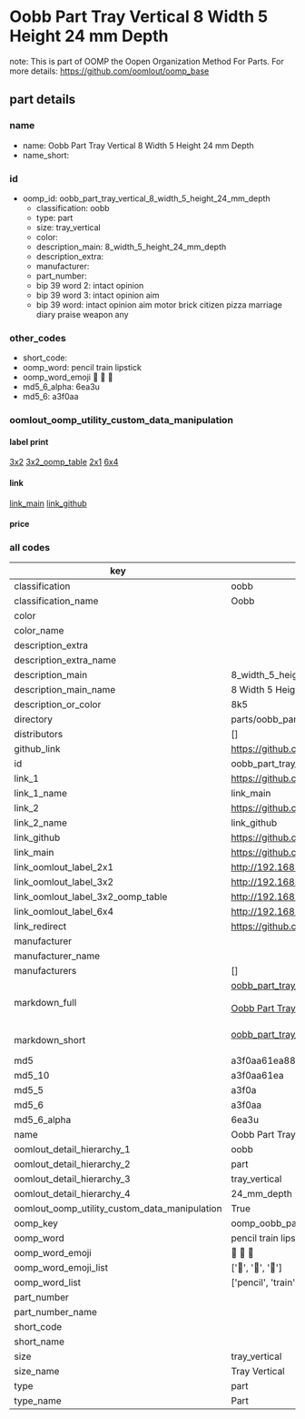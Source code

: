# Oobb Part Tray Vertical 8 Width 5 Height 24 mm Depth  

note: This is part of OOMP the Oopen Organization Method For Parts. For more details: https://github.com/oomlout/oomp_base

##  part details
  







### name
* name: Oobb Part Tray Vertical 8 Width 5 Height 24 mm Depth
* name_short: 
### id
* oomp_id: oobb_part_tray_vertical_8_width_5_height_24_mm_depth
  * classification: oobb
  * type: part
  * size: tray_vertical
  * color: 
  * description_main: 8_width_5_height_24_mm_depth
  * description_extra: 
  * manufacturer: 
  * part_number: 
  * bip 39 word 2: intact opinion
  * bip 39 word 3: intact opinion aim
  * bip 39 word: intact opinion aim motor brick citizen pizza marriage diary praise weapon any

### other_codes
* short_code: 
* oomp_word: pencil train lipstick
* oomp_word_emoji :pencil: :train: :lipstick:
* md5_6_alpha: 6ea3u
* md5_6: a3f0aa






### oomlout_oomp_utility_custom_data_manipulation
#### label print
[3x2](http://192.168.1.245:1112/?label=oomp%206ea3u)
[3x2_oomp_table](http://192.168.1.108:1112/?label=oomp%206ea3u)
[2x1](http://192.168.1.242:1112/?label=oomp%206ea3u)
[6x4](http://192.168.1.55:1112/?label=oomp%206ea3u)    

#### link

[link_main](https://github.com/oomlout/oomlout_oomp_version_1_messy/tree/main/parts/oobb_part_tray_vertical_8_width_5_height_24_mm_depth) [link_github](https://github.com/oomlout/oomlout_oomp_version_1_messy/tree/main/parts/oobb_part_tray_vertical_8_width_5_height_24_mm_depth)                             

#### price







### all codes 
| key | value |  
| --- | --- |  
| classification | oobb |  
| classification_name | Oobb |  
| color |  |  
| color_name |  |  
| description_extra |  |  
| description_extra_name |  |  
| description_main | 8_width_5_height_24_mm_depth |  
| description_main_name | 8 Width 5 Height 24 mm Depth |  
| description_or_color | 8k5 |  
| directory | parts/oobb_part_tray_vertical_8_width_5_height_24_mm_depth |  
| distributors | [] |  
| github_link | https://github.com/oomlout/oomlout_oomp_part_src/tree/main/parts/oobb_part_tray_vertical_8_width_5_height_24_mm_depth |  
| id | oobb_part_tray_vertical_8_width_5_height_24_mm_depth |  
| link_1 | https://github.com/oomlout/oomlout_oomp_version_1_messy/tree/main/parts/oobb_part_tray_vertical_8_width_5_height_24_mm_depth |  
| link_1_name | link_main |  
| link_2 | https://github.com/oomlout/oomlout_oomp_version_1_messy/tree/main/parts/oobb_part_tray_vertical_8_width_5_height_24_mm_depth |  
| link_2_name | link_github |  
| link_github | https://github.com/oomlout/oomlout_oomp_version_1_messy/tree/main/parts/oobb_part_tray_vertical_8_width_5_height_24_mm_depth |  
| link_main | https://github.com/oomlout/oomlout_oomp_version_1_messy/tree/main/parts/oobb_part_tray_vertical_8_width_5_height_24_mm_depth |  
| link_oomlout_label_2x1 | http://192.168.1.242:1112/?label=oomp%206ea3u |  
| link_oomlout_label_3x2 | http://192.168.1.245:1112/?label=oomp%206ea3u |  
| link_oomlout_label_3x2_oomp_table | http://192.168.1.108:1112/?label=oomp%206ea3u |  
| link_oomlout_label_6x4 | http://192.168.1.55:1112/?label=oomp%206ea3u |  
| link_redirect | https://github.com/oomlout/oomlout_oomp_version_1_messy/tree/main/parts/oobb_part_tray_vertical_8_width_5_height_24_mm_depth |  
| manufacturer |  |  
| manufacturer_name |  |  
| manufacturers | [] |  
| markdown_full | [oobb_part_tray_vertical_8_width_5_height_24_mm_depth](none)<br>[](none)<br>[Oobb Part Tray Vertical 8 Width 5 Height 24 Mm Depth](none)<br><br> |  
| markdown_short | [oobb_part_tray_vertical_8_width_5_height_24_mm_depth](none)<br><br> |  
| md5 | a3f0aa61ea8854b4a50dd9060aa6dbac |  
| md5_10 | a3f0aa61ea |  
| md5_5 | a3f0a |  
| md5_6 | a3f0aa |  
| md5_6_alpha | 6ea3u |  
| name | Oobb Part Tray Vertical 8 Width 5 Height 24 mm Depth |  
| oomlout_detail_hierarchy_1 | oobb |  
| oomlout_detail_hierarchy_2 | part |  
| oomlout_detail_hierarchy_3 | tray_vertical |  
| oomlout_detail_hierarchy_4 | 24_mm_depth |  
| oomlout_oomp_utility_custom_data_manipulation | True |  
| oomp_key | oomp_oobb_part_tray_vertical_8_width_5_height_24_mm_depth |  
| oomp_word | pencil train lipstick |  
| oomp_word_emoji | :pencil: :train: :lipstick: |  
| oomp_word_emoji_list | [':pencil:', ':train:', ':lipstick:'] |  
| oomp_word_list | ['pencil', 'train', 'lipstick'] |  
| part_number |  |  
| part_number_name |  |  
| short_code |  |  
| short_name |  |  
| size | tray_vertical |  
| size_name | Tray Vertical |  
| type | part |  
| type_name | Part |  
